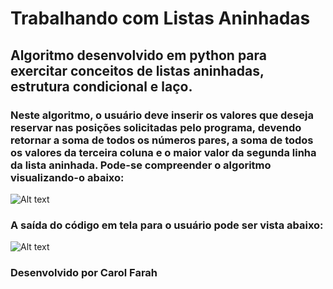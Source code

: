 # Trabalhando com Listas Aninhadas

## Algoritmo desenvolvido em python para exercitar conceitos de listas aninhadas, estrutura condicional e laço.

### Neste algoritmo, o usuário deve inserir os valores que deseja reservar nas posições solicitadas pelo programa, devendo retornar a soma de todos os números pares, a soma de todos os valores da terceira coluna e o maior valor da segunda linha da lista aninhada. Pode-se compreender o algoritmo visualizando-o abaixo:

![Alt text](https://i.imgur.com/Y3CpQZU.png)

### A saída do código em tela para o usuário pode ser vista abaixo:

![Alt text](https://i.imgur.com/X2wqxaE.png)

### Desenvolvido por Carol Farah
